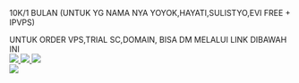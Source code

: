 10K/1 BULAN (UNTUK YG NAMA NYA YOYOK,HAYATI,SULISTYO,EVI FREE + IPVPS) 

UNTUK ORDER VPS,TRIAL SC,DOMAIN, BISA DM MELALUI LINK DIBAWAH INI
<br><a href="https://wa.me/+6281387882242" target=”_blank”><img src="https://img.shields.io/static/v1?style=for-the-badge&logo=Whatsapp&label=Whatsapp&message=Click%20Here&color=#006400">  <a href="https://t.me/Dznteamofficial" target=”_blank”><img src="https://img.shields.io/static/v1?style=for-the-badge&logo=Telegram&label=Telegram&message=Click%20Here&color=#006400">  <a href="https://www.tiktok.com/@dznteamofficial" target=”_blank”><img src="https://img.shields.io/static/v1?style=for-the-badge&logo=Tiktok&label=Tiktok&message=Click%20Here&color=#006400">  <br><a href="https://www.instagram.com/dznteamofficial" target=”_blank”><img src="https://img.shields.io/static/v1?style=for-the-badge&logo=instagram&label=instagram&message=Click%20Here&color=#006400">

